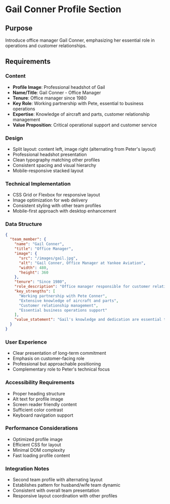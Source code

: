 # Gail Conner Profile Section

## Purpose
Introduce office manager Gail Conner, emphasizing her essential role in operations and customer relationships.

## Requirements

### Content
- **Profile Image**: Professional headshot of Gail
- **Name/Title**: Gail Conner - Office Manager
- **Tenure**: Office manager since 1980
- **Key Role**: Working partnership with Pete, essential to business operations
- **Expertise**: Knowledge of aircraft and parts, customer relationship management
- **Value Proposition**: Critical operational support and customer service

### Design
- Split layout: content left, image right (alternating from Peter's layout)
- Professional headshot presentation
- Clean typography matching other profiles
- Consistent spacing and visual hierarchy
- Mobile-responsive stacked layout

### Technical Implementation
- CSS Grid or Flexbox for responsive layout
- Image optimization for web delivery
- Consistent styling with other team profiles
- Mobile-first approach with desktop enhancement

### Data Structure
```json
{
  "team_member": {
    "name": "Gail Conner",
    "title": "Office Manager", 
    "image": {
      "src": "/images/gail.jpg",
      "alt": "Gail Conner, Office Manager at Yankee Aviation",
      "width": 480,
      "height": 360
    },
    "tenure": "Since 1980",
    "role_description": "Office manager responsible for customer relationships and operational support.",
    "key_strengths": [
      "Working partnership with Pete Conner",
      "Extensive knowledge of aircraft and parts",
      "Customer relationship management",
      "Essential business operations support"
    ],
    "value_statement": "Gail's knowledge and dedication are essential to our business operations and customer satisfaction."
  }
}
```

### User Experience
- Clear presentation of long-term commitment
- Emphasis on customer-facing role
- Professional but approachable positioning
- Complementary role to Peter's technical focus

### Accessibility Requirements
- Proper heading structure
- Alt text for profile image
- Screen reader friendly content
- Sufficient color contrast
- Keyboard navigation support

### Performance Considerations
- Optimized profile image
- Efficient CSS for layout
- Minimal DOM complexity
- Fast loading profile content

### Integration Notes
- Second team profile with alternating layout
- Establishes pattern for husband/wife team dynamic
- Consistent with overall team presentation
- Responsive layout coordination with other profiles